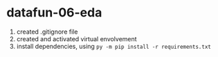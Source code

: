 # datafun-06-eda
1. created .gitignore file
2. created and activated virtual envolvement 
3. install dependencies, using
``` py -m pip install -r requirements.txt ```